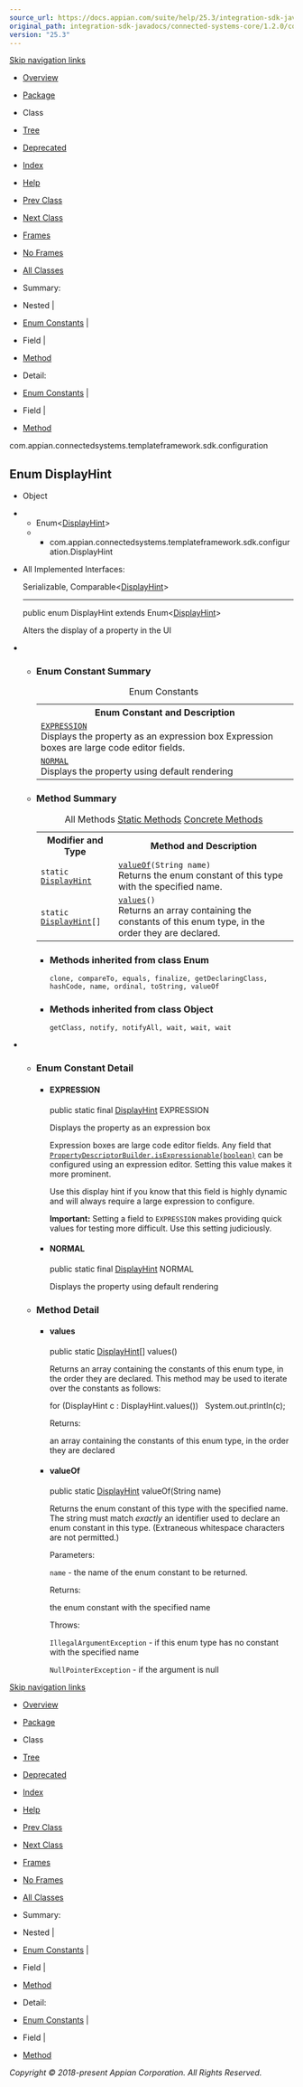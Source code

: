 ```yaml
---
source_url: https://docs.appian.com/suite/help/25.3/integration-sdk-javadocs/connected-systems-core/1.2.0/com/appian/connectedsystems/templateframework/sdk/configuration/DisplayHint.html
original_path: integration-sdk-javadocs/connected-systems-core/1.2.0/com/appian/connectedsystems/templateframework/sdk/configuration/DisplayHint.html
version: "25.3"
---
```


[Skip navigation links](#skip.navbar.top "Skip navigation links")

-   [Overview](../../../../../../overview-summary.html)
-   [Package](package-summary.html)
-   Class
-   [Tree](package-tree.html)
-   [Deprecated](../../../../../../deprecated-list.html)
-   [Index](../../../../../../index-all.html)
-   [Help](../../../../../../help-doc.html)

-   [Prev Class](../../../../../../com/appian/connectedsystems/templateframework/sdk/configuration/ConfigurationDescriptor.ConfigurationDescriptorBuilder.html "class in com.appian.connectedsystems.templateframework.sdk.configuration")
-   [Next Class](../../../../../../com/appian/connectedsystems/templateframework/sdk/configuration/Document.html "class in com.appian.connectedsystems.templateframework.sdk.configuration")

-   [Frames](../../../../../../index.html?com/appian/connectedsystems/templateframework/sdk/configuration/DisplayHint.html)
-   [No Frames](DisplayHint.html)

-   [All Classes](../../../../../../allclasses-noframe.html)

-   Summary: 
-   Nested | 
-   [Enum Constants](#enum.constant.summary) | 
-   Field | 
-   [Method](#method.summary)

-   Detail: 
-   [Enum Constants](#enum.constant.detail) | 
-   Field | 
-   [Method](#method.detail)

com.appian.connectedsystems.templateframework.sdk.configuration

## Enum DisplayHint

-   Object
-   -   Enum<[DisplayHint](../../../../../../com/appian/connectedsystems/templateframework/sdk/configuration/DisplayHint.html "enum in com.appian.connectedsystems.templateframework.sdk.configuration")\>
    -   -   com.appian.connectedsystems.templateframework.sdk.configuration.DisplayHint

-   All Implemented Interfaces:

    Serializable, Comparable<[DisplayHint](../../../../../../com/appian/connectedsystems/templateframework/sdk/configuration/DisplayHint.html "enum in com.appian.connectedsystems.templateframework.sdk.configuration")\>

    * * *

    public enum DisplayHint
    extends Enum<[DisplayHint](../../../../../../com/appian/connectedsystems/templateframework/sdk/configuration/DisplayHint.html "enum in com.appian.connectedsystems.templateframework.sdk.configuration")\>

    Alters the display of a property in the UI

-   -   ### Enum Constant Summary

        <table class="memberSummary" border="0" cellpadding="3" cellspacing="0" summary="Enum Constant Summary table, listing enum constants, and an explanation"><caption><span>Enum Constants</span><span class="tabEnd">&nbsp;</span></caption><tbody><tr><th class="colOne" scope="col">Enum Constant and Description</th></tr><tr class="altColor"><td class="colOne"><code><span class="memberNameLink"><a href="../../../../../../com/appian/connectedsystems/templateframework/sdk/configuration/DisplayHint.html#EXPRESSION">EXPRESSION</a></span></code><div class="block">Displays the property as an expression box Expression boxes are large code editor fields.</div></td></tr><tr class="rowColor"><td class="colOne"><code><span class="memberNameLink"><a href="../../../../../../com/appian/connectedsystems/templateframework/sdk/configuration/DisplayHint.html#NORMAL">NORMAL</a></span></code><div class="block">Displays the property using default rendering</div></td></tr></tbody></table>

    -   ### Method Summary

        <table class="memberSummary" border="0" cellpadding="3" cellspacing="0" summary="Method Summary table, listing methods, and an explanation"><caption><span id="t0" class="activeTableTab"><span>All Methods</span><span class="tabEnd">&nbsp;</span></span><span id="t1" class="tableTab"><span><a href="javascript:show(1);">Static Methods</a></span><span class="tabEnd">&nbsp;</span></span><span id="t4" class="tableTab"><span><a href="javascript:show(8);">Concrete Methods</a></span><span class="tabEnd">&nbsp;</span></span></caption><tbody><tr><th class="colFirst" scope="col">Modifier and Type</th><th class="colLast" scope="col">Method and Description</th></tr><tr id="i0" class="altColor"><td class="colFirst"><code>static <a href="../../../../../../com/appian/connectedsystems/templateframework/sdk/configuration/DisplayHint.html" title="enum in com.appian.connectedsystems.templateframework.sdk.configuration">DisplayHint</a></code></td><td class="colLast"><code><span class="memberNameLink"><a href="../../../../../../com/appian/connectedsystems/templateframework/sdk/configuration/DisplayHint.html#valueOf-java.lang.String-">valueOf</a></span>(String&nbsp;name)</code><div class="block">Returns the enum constant of this type with the specified name.</div></td></tr><tr id="i1" class="rowColor"><td class="colFirst"><code>static <a href="../../../../../../com/appian/connectedsystems/templateframework/sdk/configuration/DisplayHint.html" title="enum in com.appian.connectedsystems.templateframework.sdk.configuration">DisplayHint</a>[]</code></td><td class="colLast"><code><span class="memberNameLink"><a href="../../../../../../com/appian/connectedsystems/templateframework/sdk/configuration/DisplayHint.html#values--">values</a></span>()</code><div class="block">Returns an array containing the constants of this enum type, in the order they are declared.</div></td></tr></tbody></table>

        -   ### Methods inherited from class Enum

            `clone, compareTo, equals, finalize, getDeclaringClass, hashCode, name, ordinal, toString, valueOf`

        -   ### Methods inherited from class Object

            `getClass, notify, notifyAll, wait, wait, wait`

-   -   ### Enum Constant Detail

        -   #### EXPRESSION

            public static final [DisplayHint](../../../../../../com/appian/connectedsystems/templateframework/sdk/configuration/DisplayHint.html "enum in com.appian.connectedsystems.templateframework.sdk.configuration") EXPRESSION

            Displays the property as an expression box

            Expression boxes are large code editor fields. Any field that [`PropertyDescriptorBuilder.isExpressionable(boolean)`](../../../../../../com/appian/connectedsystems/templateframework/sdk/configuration/PropertyDescriptorBuilder.html#isExpressionable-boolean-) can be configured using an expression editor. Setting this value makes it more prominent.

            Use this display hint if you know that this field is highly dynamic and will always require a large expression to configure.

            **Important:** Setting a field to `EXPRESSION` makes providing quick values for testing more difficult. Use this setting judiciously.

        -   #### NORMAL

            public static final [DisplayHint](../../../../../../com/appian/connectedsystems/templateframework/sdk/configuration/DisplayHint.html "enum in com.appian.connectedsystems.templateframework.sdk.configuration") NORMAL

            Displays the property using default rendering

    -   ### Method Detail

        -   #### values

            public static [DisplayHint](../../../../../../com/appian/connectedsystems/templateframework/sdk/configuration/DisplayHint.html "enum in com.appian.connectedsystems.templateframework.sdk.configuration")\[\] values()

            Returns an array containing the constants of this enum type, in the order they are declared. This method may be used to iterate over the constants as follows:

            for (DisplayHint c : DisplayHint.values())
                System.out.println(c);

            Returns:

            an array containing the constants of this enum type, in the order they are declared

        -   #### valueOf

            public static [DisplayHint](../../../../../../com/appian/connectedsystems/templateframework/sdk/configuration/DisplayHint.html "enum in com.appian.connectedsystems.templateframework.sdk.configuration") valueOf(String name)

            Returns the enum constant of this type with the specified name. The string must match _exactly_ an identifier used to declare an enum constant in this type. (Extraneous whitespace characters are not permitted.)

            Parameters:

            `name` - the name of the enum constant to be returned.

            Returns:

            the enum constant with the specified name

            Throws:

            `IllegalArgumentException` - if this enum type has no constant with the specified name

            `NullPointerException` - if the argument is null

[Skip navigation links](#skip.navbar.bottom "Skip navigation links")

-   [Overview](../../../../../../overview-summary.html)
-   [Package](package-summary.html)
-   Class
-   [Tree](package-tree.html)
-   [Deprecated](../../../../../../deprecated-list.html)
-   [Index](../../../../../../index-all.html)
-   [Help](../../../../../../help-doc.html)

-   [Prev Class](../../../../../../com/appian/connectedsystems/templateframework/sdk/configuration/ConfigurationDescriptor.ConfigurationDescriptorBuilder.html "class in com.appian.connectedsystems.templateframework.sdk.configuration")
-   [Next Class](../../../../../../com/appian/connectedsystems/templateframework/sdk/configuration/Document.html "class in com.appian.connectedsystems.templateframework.sdk.configuration")

-   [Frames](../../../../../../index.html?com/appian/connectedsystems/templateframework/sdk/configuration/DisplayHint.html)
-   [No Frames](DisplayHint.html)

-   [All Classes](../../../../../../allclasses-noframe.html)

-   Summary: 
-   Nested | 
-   [Enum Constants](#enum.constant.summary) | 
-   Field | 
-   [Method](#method.summary)

-   Detail: 
-   [Enum Constants](#enum.constant.detail) | 
-   Field | 
-   [Method](#method.detail)

_Copyright © 2018-present Appian Corporation. All Rights Reserved._